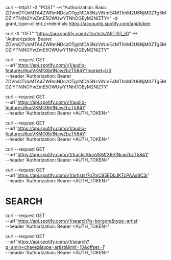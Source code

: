 

curl --http1.1 -X "POST" -H "Authorization: Basic ZDVmOTUxMTA4ZWRmNDczOTgzMDA5NzViNmE4MThhM2U6NjM0ZTg5MDZlYTNiNGYwZmE5OWUwYTNhOGEyM2NlZTY=" -d grant_type=client_credentials https://accounts.spotify.com/api/token

curl -X "GET" "https://api.spotify.com/v1/artists/ARTIST_ID" -H "Authorization: Bearer ZDVmOTUxMTA4ZWRmNDczOTgzMDA5NzViNmE4MThhM2U6NjM0ZTg5MDZlYTNiNGYwZmE5OWUwYTNhOGEyM2NlZTY"


curl --request GET \
  --url 'https://api.spotify.com/v1/audio-features/6uoVKMfX6e1NcwZbzT584Y?market=US' \
  --header 'Authorization: Bearer ZDVmOTUxMTA4ZWRmNDczOTgzMDA5NzViNmE4MThhM2U6NjM0ZTg5MDZlYTNiNGYwZmE5OWUwYTNhOGEyM2NlZTY'

  curl --request GET \
  --url 'https://api.spotify.com/v1/audio-features/6uoVKMfX6e1NcwZbzT584Y' \
  --header 'Authorization: Bearer <AUTH_TOKEN>'


curl --request GET \
  --url 'https://api.spotify.com/v1/audio-features/6uoVKMfX6e1NcwZbzT584Y' \
  --header 'Authorization: Bearer <AUTH_TOKEN>'


curl --request GET \
  --url 'https://api.spotify.com/v1/tracks/6uoVKMfX6e1NcwZbzT584Y' \
  --header 'Authorization: Bearer <AUTH_TOKEN>'

curl --request GET \
  --url 'https://api.spotify.com/v1/artists/7o7mC95EDbJKTcPAAs8C3r' \
  --header 'Authorization: Bearer <AUTH_TOKEN>'


# SEARCH
curl --request GET \
  --url 'https://api.spotify.com/v1/search?q=borgore&type=artist' \
  --header 'Authorization: Bearer <AUTH_TOKEN>'

  curl --request GET \
  --url 'https://api.spotify.com/v1/search?q=amin+chavez&type=artist&limit=10&offset=1' \
  --header 'Authorization: Bearer <AUTH_TOKEN>'
